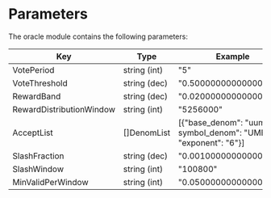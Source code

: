 
<!--
order: 7
-->

# Parameters

The oracle module contains the following parameters:

| Key                      | Type         | Example                |
|--------------------------|--------------|------------------------|
| VotePeriod               | string (int) | "5"                    |
| VoteThreshold            | string (dec) | "0.500000000000000000" |
| RewardBand               | string (dec) | "0.020000000000000000" |
| RewardDistributionWindow | string (int) | "5256000"              |
| AcceptList               | []DenomList  | [{"base_denom": "uumee", symbol_denom": "UMEE", "exponent": "6"}] |
| SlashFraction            | string (dec) | "0.001000000000000000" |
| SlashWindow              | string (int) | "100800"               |
| MinValidPerWindow        | string (int) | "0.050000000000000000" |

